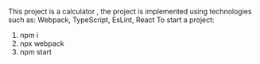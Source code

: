This project is a calculator , the project is implemented using technologies such as: Webpack, TypeScript, EsLint, React
To start a project:
1) npm i
2) npx webpack
3) npm start